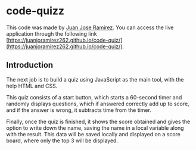 # code-quizz

This code was made by [Juan Jose Ramirez](https://github.com/JuanjoRamirez262). You can access the live application through the following link [https://juanjoramirez262.github.io/code-quiz/](https://juanjoramirez262.github.io/code-quiz/).

## Introduction

The next job is to build a quiz using JavaScript as the main tool, with the help HTML and CSS.

This quiz consists of a start button, which starts a 60-second timer and randomly displays questions, which if answered correctly add up to score, and if the answer is wrong, it subtracts time from the timer.

Finally, once the quiz is finished, it shows the score obtained and gives the option to write down the name, saving the name in a local variable along with the result. This data will be saved locally and displayed on a score board, where only the top 3 will be displayed.